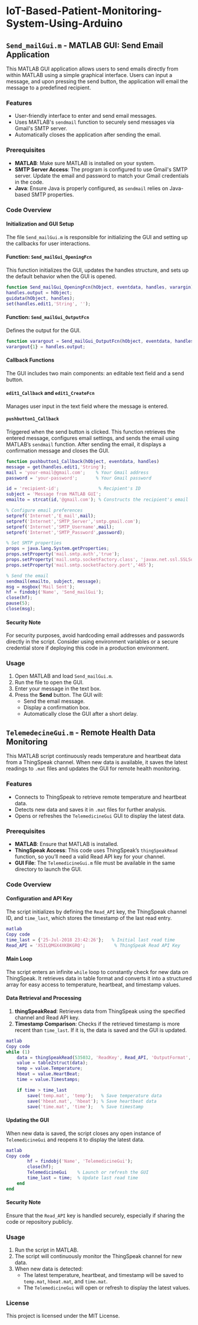 # IoT-Based-Patient-Monitoring-System-Using-Arduino

## `Send_mailGui.m` - MATLAB GUI: Send Email Application

This MATLAB GUI application allows users to send emails directly from within MATLAB using a simple graphical interface. Users can input a message, and upon pressing the send button, the application will email the message to a predefined recipient.

### Features

- User-friendly interface to enter and send email messages.
- Uses MATLAB's `sendmail` function to securely send messages via Gmail's SMTP server.
- Automatically closes the application after sending the email.

### Prerequisites

- **MATLAB**: Make sure MATLAB is installed on your system.
- **SMTP Server Access**: The program is configured to use Gmail's SMTP server. Update the email and password to match your Gmail credentials in the code.
- **Java**: Ensure Java is properly configured, as `sendmail` relies on Java-based SMTP properties.

### Code Overview

#### Initialization and GUI Setup

The file `Send_mailGui.m` is responsible for initializing the GUI and setting up the callbacks for user interactions.

#### Function: `Send_mailGui_OpeningFcn`

This function initializes the GUI, updates the handles structure, and sets up the default behavior when the GUI is opened.

```matlab
function Send_mailGui_OpeningFcn(hObject, eventdata, handles, varargin)
handles.output = hObject;
guidata(hObject, handles);
set(handles.edit1,'String', '');
```

#### Function: `Send_mailGui_OutputFcn`

Defines the output for the GUI.

```matlab
function varargout = Send_mailGui_OutputFcn(hObject, eventdata, handles)
varargout{1} = handles.output;
```

#### Callback Functions

The GUI includes two main components: an editable text field and a send button.

#### `edit1_Callback` and `edit1_CreateFcn`

Manages user input in the text field where the message is entered.

#### `pushbutton1_Callback`

Triggered when the send button is clicked. This function retrieves the entered message, configures email settings, and sends the email using MATLAB’s `sendmail` function. After sending the email, it displays a confirmation message and closes the GUI.

```matlab
function pushbutton1_Callback(hObject, eventdata, handles)
message = get(handles.edit1,'String');
mail = 'your-email@gmail.com';    % Your Gmail address
password = 'your-password';       % Your Gmail password

id = 'recipient-id';               % Recipient's ID
subject = 'Message from MATLAB GUI';
emailto = strcat(id,'@gmail.com'); % Constructs the recipient's email

% Configure email preferences
setpref('Internet','E_mail',mail);
setpref('Internet','SMTP_Server','smtp.gmail.com');
setpref('Internet','SMTP_Username',mail);
setpref('Internet','SMTP_Password',password);

% Set SMTP properties
props = java.lang.System.getProperties;
props.setProperty('mail.smtp.auth','true');
props.setProperty('mail.smtp.socketFactory.class', 'javax.net.ssl.SSLSocketFactory');
props.setProperty('mail.smtp.socketFactory.port','465');

% Send the email
sendmail(emailto, subject, message);
msg = msgbox('Mail Sent');
hf = findobj('Name', 'Send_mailGui');
close(hf);
pause(5);
close(msg);
```

#### Security Note

For security purposes, avoid hardcoding email addresses and passwords directly in the script. Consider using environment variables or a secure credential store if deploying this code in a production environment.

### Usage

1. Open MATLAB and load `Send_mailGui.m`.
2. Run the file to open the GUI.
3. Enter your message in the text box.
4. Press the **Send** button. The GUI will:
    - Send the email message.
    - Display a confirmation box.
    - Automatically close the GUI after a short delay.

## `TelemedecineGui.m` - Remote Health Data Monitoring

This MATLAB script continuously reads temperature and heartbeat data from a ThingSpeak channel. When new data is available, it saves the latest readings to `.mat` files and updates the GUI for remote health monitoring.

### Features

- Connects to ThingSpeak to retrieve remote temperature and heartbeat data.
- Detects new data and saves it in `.mat` files for further analysis.
- Opens or refreshes the `TelemedicineGui` GUI to display the latest data.

### Prerequisites

- **MATLAB**: Ensure that MATLAB is installed.
- **ThingSpeak Access**: This code uses ThingSpeak’s `thingSpeakRead` function, so you’ll need a valid Read API key for your channel.
- **GUI File**: The `TelemedicineGui.m` file must be available in the same directory to launch the GUI.

### Code Overview

#### Configuration and API Key

The script initializes by defining the `Read_API` key, the ThingSpeak channel ID, and `time_last`, which stores the timestamp of the last read entry.

```matlab
matlab
Copy code
time_last = {'25-Jul-2018 23:42:26'};   % Initial last read time
Read_API = 'XSILQMGX4XKBKGRQ';           % ThingSpeak Read API Key

```

#### Main Loop

The script enters an infinite `while` loop to constantly check for new data on ThingSpeak. It retrieves data in table format and converts it into a structured array for easy access to temperature, heartbeat, and timestamp values.

#### Data Retrieval and Processing

1. **thingSpeakRead**: Retrieves data from ThingSpeak using the specified channel and Read API key.
2. **Timestamp Comparison**: Checks if the retrieved timestamp is more recent than `time_last`. If it is, the data is saved and the GUI is updated.

```matlab
matlab
Copy code
while (1)
    data = thingSpeakRead(535032, 'ReadKey', Read_API, 'OutputFormat','table');
    value = table2struct(data);
    temp = value.Temperature;
    hbeat = value.HeartBeat;
    time = value.Timestamps;

    if time > time_last
        save('temp.mat', 'temp');   % Save temperature data
        save('hbeat.mat', 'hbeat'); % Save heartbeat data
        save('time.mat', 'time');   % Save timestamp

```

#### Updating the GUI

When new data is saved, the script closes any open instance of `TelemedicineGui` and reopens it to display the latest data.

```matlab
matlab
Copy code
        hf = findobj('Name', 'TelemedicineGui');
        close(hf);
        TelemedicineGui    % Launch or refresh the GUI
        time_last = time;  % Update last read time
    end
end

```

#### Security Note

Ensure that the `Read_API` key is handled securely, especially if sharing the code or repository publicly.

### Usage

1. Run the script in MATLAB.
2. The script will continuously monitor the ThingSpeak channel for new data.
3. When new data is detected:
    - The latest temperature, heartbeat, and timestamp will be saved to `temp.mat`, `hbeat.mat`, and `time.mat`.
    - The `TelemedicineGui` will open or refresh to display the latest values.

### License

This project is licensed under the MIT License.
